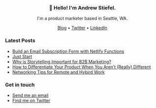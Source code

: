 <h3 align="center">👋 Hello! I'm Andrew Stiefel.</h3>

<p align="center">I'm a product marketer based in Seattle, WA.</p>

<p align="center">
  <a href="https://andrewstiefel.com">Blog</a> •
  <a href="https://twitter.com/andrewstiefel">Twitter</a> •
  <a href="https://www.linkedin.com/andrewstiefel">LinkedIn</a>
</p>

### Latest Posts
<!-- feed start -->
- [Build an Email Subscription Form with Netlify Functions](https://andrewstiefel.com/netlify-functions-email-subscription/)
- [Just Start](https://andrewstiefel.com/just-start/)
- [Why is Storytelling Important for B2B Marketing?](https://andrewstiefel.com/storytelling-important-B2B-marketing/)
- [How to Differentiate Your Product When You Aren’t (Really) Different](https://andrewstiefel.com/differentiate-product-competition/)
- [Networking Tips for Remote and Hybird Work](https://andrewstiefel.com/networking-tips-remote-hybrid-job/)
<!-- feed end -->

### Get in touch
* [Send me an email](mailto:andrew@andrewstiefel.com)
* [Find me on Twitter](https://twitter.com/andrewstiefel)

